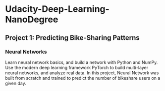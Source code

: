 # Udacity-Deep-Learning-NanoDegree

## Project 1: Predicting Bike-Sharing Patterns
### Neural Networks
Learn neural network basics, and build a network with Python and NumPy. Use the modern deep
learning framework PyTorch to build multi-layer neural networks, and analyze real data.
In this project, Neural Network was built from scratch and trained to predict the number of
bikeshare users on a given day.
